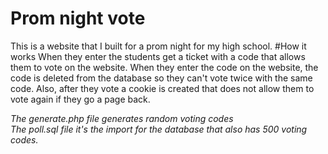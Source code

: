 # Prom night vote
This is a website that I built for a prom night for my high school.
#How it works
When they enter the students get a ticket with a code that allows them to vote on the website.
When they enter the code on the website, the code is deleted from the database so they can't vote twice with the same code.
Also, after they vote a cookie is created that does not allow them to vote again if they go a page back.

*The generate.php file generates random voting codes*
<br>
*The poll.sql file it's the import for the database that also has 500 voting codes.*

